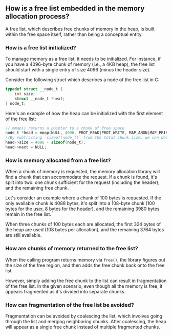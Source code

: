 ## How is a free list embedded in the memory allocation process?

A free list, which describes free chunks of memory in the heap, is built within the free space itself, rather than being a conceptual entity. 

### How is a free list initialized?

To manage memory as a free list, it needs to be initialized. For instance, if you have a 4096-byte chunk of memory (i.e., a 4KB heap), the free list should start with a single entry of size 4096 (minus the header size).

Consider the following struct which describes a node of the free list in C:

```c
typedef struct __node_t {
    int size;
    struct __node_t *next;
} node_t;
```

Here's an example of how the heap can be initialized with the first element of the free list:

```c
// mmap() returns a pointer to a chunk of free space
node_t *head = mmap(NULL, 4096, PROT_READ|PROT_WRITE, MAP_ANON|MAP_PRIVATE, -1, 0);
//By subtracting `sizeof(node_t)` from the total chunk size, we can determine the available free space within this chunk.
head->size = 4096 - sizeof(node_t);
head->next = NULL;
```

### How is memory allocated from a free list?

When a chunk of memory is requested, the memory allocation library will find a chunk that can accommodate the request. If a chunk is found, it's split into two: one chunk sufficient for the request (including the header), and the remaining free chunk.

Let's consider an example where a chunk of 100 bytes is requested. If the only available chunk is 4088 bytes, it's split into a 108-byte chunk (100 bytes for the user, 8 bytes for the header), and the remaining 3980 bytes remain in the free list.

When three chunks of 100 bytes each are allocated, the first 324 bytes of the heap are used (108 bytes per allocation), and the remaining 3764 bytes are still available.

### How are chunks of memory returned to the free list?

When the calling program returns memory via `free()`, the library figures out the size of the free region, and then adds the free chunk back onto the free list. 

However, simply adding the free chunk to the list can result in fragmentation of the free list. In the given scenario, even though all the memory is free, it appears fragmented as it's divided into separate chunks.

### How can fragmentation of the free list be avoided?

Fragmentation can be avoided by coalescing the list, which involves going through the list and merging neighboring chunks. After coalescing, the heap will appear as a single free chunk instead of multiple fragmented chunks.
